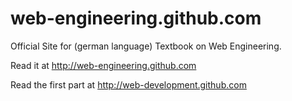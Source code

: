 web-engineering.github.com
==========================

Official Site for (german language) Textbook on Web Engineering.

Read it at http://web-engineering.github.com

Read the first part at http://web-development.github.com

